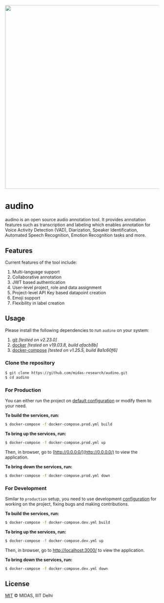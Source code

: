 <h1 align="center">
  <img src="https://raw.githubusercontent.com/midas-research/audino/add-docs/docs/assets/banner.png?token=ABLJAWWDYM2BYPISPC4DRXS63IB7Y" width="600px" />
</h1>


# audino

audino is an open source audio annotation tool. It provides annotation features such as transcription and labeling which enables annotation for Voice Activity Detection (VAD), Diarization, Speaker Identification, Automated Speech Recognition, Emotion Recognition tasks and more. 

## Features

Current features of the tool include:

1. Multi-language support
2. Collaborative annotation
3. JWT based authentication
4. User-level project, role and data assignment
5. Project-level API Key based datapoint creation
6. Emoji support
7. Flexibility in label creation

## Usage

Please install the following dependencies to run `audino` on your system:

1. [git](https://git-scm.com/) *[tested on v2.23.0]*
2. [docker](https://www.docker.com/) *[tested on v19.03.8, build afacb8b]*
3. [docker-compose](https://docs.docker.com/compose/) *[tested on v1.25.5, build 8a1c60f6]*

### Clone the repository

```sh
$ git clone https://github.com/midas-research/audino.git
$ cd audino
```

### For Production

You can either run the project on [default configuration](./docker-compose.prod.yml) or modify them to your need.

**To build the services, run:**

```sh
$ docker-compose -f docker-compose.prod.yml build
```

**To bring up the services, run:**

```sh
$ docker-compose -f docker-compose.prod.yml up
```

Then, in browser, go to [http://0.0.0.0/](http://0.0.0.0/) to view the application.

**To bring down the services, run:**

```sh
$ docker-compose -f docker-compose.prod.yml down
```

### For Development

Similar to `production` setup, you need to use development [configuration](./docker-compose.dev.yml) for working on the project, fixing bugs and making contributions.

**To build the services, run:**

```sh
$ docker-compose -f docker-compose.dev.yml build
```

**To bring up the services, run:**

```sh
$ docker-compose -f docker-compose.dev.yml up
```

Then, in browser, go to [http://localhost:3000/](http://localhost:3000/) to view the application.

**To bring down the services, run:**

```sh
$ docker-compose -f docker-compose.dev.yml down
```

## License
[MIT](https://github.com/midas-research/audino/blob/master/LICENSE) © MIDAS, IIIT Delhi
